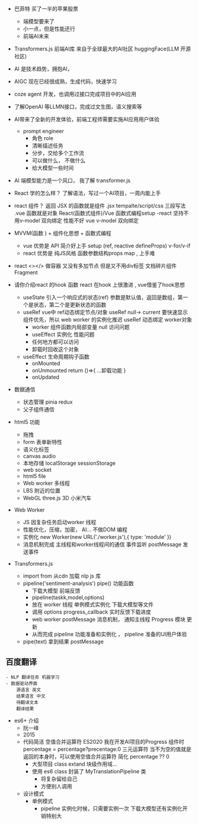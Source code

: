 - 巴菲特 买了一半的苹果股票
    - 端模型要来了
    - 小一点，但是性能还行 
    - 前端AI未来
- Transformers.js   前端AI库 
    来自于全球最大的AI社区  huggingFace(LLM 开源社区)
- AI 是技术趋势，拥抱AI，
- AIGC 现在已经很成熟，生成代码，快速学习
- coze agent 开发，也调用过接口完成项目中的AI应用
- 了解OpenAI 等LLMN接口，完成过文生图，语义搜索等
- AI带来了全新的开发体验，前端工程师需要实施AI应用用户体验
    - prompt engineer
        - 角色 role
        - 清晰描述任务
        - 分步，交给多个工作流
        - 可以做什么， 不做什么
        - 给大模型一些时间

- AI 端模型能力是一个风口， 我了解 transformer.js

- React 学的怎么样？ 
    了解语法，写过一个AI项目，一周内能上手
- react 组件？
    返回 JSX 的函数就是组件 .jsx
    tempalte/script/css 三段写法  .vue
    函数就是对象
    React(函数式组件)/Vue 函数式编程setup 
-react 坚持不用v-model 双向绑定 性能不好
    vue v-model 双向绑定
- MVVM(函数 ) + 组件化思想 + 函数式编程 
    - vue 优势是 API 简介好上手 setup (ref, reactive defineProps) v-for/v-if
    - react 优势是 纯JS风格  函数参数结构props  map , 上手难
- react <></>
    做容器 又没有多加节点
    但是又不用div标签
    文档碎片组件 Fragment

- 请你介绍react 的hook 函数
    react 在hook 上很激进 , vue借鉴了hook思想
    - useState  引入一个响应式的状态(ref)
        参数是默认值，返回是数组，第一个是状态，第二个是更新状态的函数
    - useRef 
        vue中 ref动态绑定节点/对象
        useRef null-> current
        要快速显示组件优先，所以 web worker 的实例化推迟 useRef 动态绑定
        worker对象
        - worker 组件函数内局部变量 null 访问问题
        - useEffect 实例化 性能问题
        - 任何地方都可以访问
        - 卸载时回收这个对象
    - useEffect
        生命周期钩子函数
        - onMounted
        - onUnmounted return ()=>{  ...卸载功能   }
        - onUpdated

- 数据通信
    - 状态管理 pinia redux
    - 父子组件通信 

- html5 功能
    - 拖拽
    - form 表单新特性
    - 语义化标签
    - canvas audio
    - 本地存储 localStorage sessionStorage
    - web socket
    - html5 file
    - Web worker 多线程
    - LBS 附近的位置
    - WebGL three.js 3D 小米汽车


- Web Worker 
    - JS 因复杂任务启动worker 线程
    - 性能优化，压缩，加密， AI... 不做DOM 编程
    - 实例化 new Worker(new URL('./worker.js'),{ type: 'module' })
    - 消息机制完成 主线程和worker线程间的通信
        事件监听
        postMessage 发送事件


- Transformers.js
    - import from 从cdn 加载 nlp js 库
    - pipeline('sentiment-analysis')   pipe()   功能函数
        - 下载大模型  前端反馈
        - pipeline(taskk,model,options)
        - 放在 worker 线程 单例模式实例化  下载大模型等文件
        - 调用 options progress_callback 实时反馈下载进度
        - web worker postMessage 消息机制， 通知主线程
            Progress 模块 更新
        - 从而完成 pipeline 功能准备和实例化 ， pipeline 准备的UI用户体验
    - pipe(text)  拿到结果
        postMessage

## 百度翻译
    - NLP 翻译任务 机器学习
    - 数据驱动界面 
        源语言 英文
        结果语言 中文
        待翻译文本
        翻译结果

- es6+ 介绍
    - 阮一峰
    - 2015
    - 代码简洁
        空值合并运算符   ES2020
        我在开发AI项目的Progress 组件时
        percentage = percentage?precentage:0 三元运算符
        当不为空的值就是返回的本身时，可以使用空值合并运算符   简化
        percentage ?? 0
        - 大型项目
            class  extand    块级作用域...
        - 使用 es6 class 封装了 MyTranslationPipeline 类
            - 将复杂留给自己
            - 方便别人调用
    - 设计模式
        - 单例模式
            - pipeline 实例化时候，只需要实例一次 下载大模型还有实例化开销特别大
